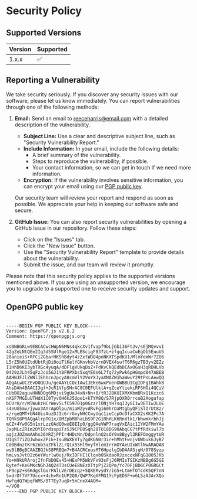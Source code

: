# Security Policy

## Supported Versions

| Version | Supported          |
| ------- | ------------------ |
| 1.x.x   | :white_check_mark: |

## Reporting a Vulnerability

We take security seriously. If you discover any security issues with our software, please let us know immediately. You can report vulnerabilities through one of the following methods:

1. **Email:** Send an email to [reeceharris@email.com](mailto:reeceharris@email.com) with a detailed description of the vulnerability.

   - **Subject Line:** Use a clear and descriptive subject line, such as "Security Vulnerability Report."
   - **Include Information:** In your email, include the following details:
     - A brief summary of the vulnerability.
     - Steps to reproduce the vulnerability, if possible.
     - Your contact information, so we can get in touch if we need more information.
   - **Encryption:** If the vulnerability involves sensitive information, you can encrypt your email using our [PGP public key](https://www.reeceharris.net/static/publickey.txt).

   Our security team will review your report and respond as soon as possible. We appreciate your help in keeping our software safe and secure.

2. **GitHub Issue:** You can also report security vulnerabilities by opening a GitHub issue in our repository. Follow these steps:
   - Click on the "Issues" tab.
   - Click the "New Issue" button.
   - Use the "Security Vulnerability Report" template to provide details about the vulnerability.
   - Submit the issue, and our team will review it promptly.

Please note that this security policy applies to the supported versions mentioned above. If you are using an unsupported version, we encourage you to upgrade to a supported one to receive security updates and support.



## OpenGPG public key
```

-----BEGIN PGP PUBLIC KEY BLOCK-----
Version: OpenPGP.js v2.6.2
Comment: https://openpgpjs.org

xsBNBGRLw9EBCACwcHWpN6MNs4qkcXv1fvapf9bLjGbi36FtJv/sEjMQvvvI
42gZeLNtQEe2Ig3d5SUlRge12xMLBScigF837zL+zfgqIcuaCwEgOb5EuuU5
28anieiS+RFCi2GbarHKShBdyt4zZxtWDQ4pnNKXTSpdKU1/MlmYemWr7ZO6
L5rZ5h0UZtdUbtRjDi0oiTlKelfGKnvhbVzrnDVEX4sufT6R6gzTB3yv2EZz
I1HhD6KI3ybTXGc4yuqA/dDFlgVUkqDxZ+FdKvCkQEdbDCAxOGsH3qRDHLVb
0429zJLh45qFzJcU5GJ1Y8FRPXbs5xqYE6V6L7fq72yPwk6pHGmpd847ABEB
AAHNJFJlZWNlIEhhcnJpcyA8cmVlY2VoYXJyaXNAZW1haWwuY29tPsLAewQQ
AQgALwUCZEvD0QUJu/geAAYLCQcIAwIJEKe6wxPoenOWBBUICgIDFgIBAhkB
AhsDAh4BAACI3gf+JcR1VfpSHrAC8C0EFUlklA+qZceYtiekiRFSHGi4QCiV
CUbBO2aguvHNNDOg6MDjvi9gUa34xN+Nn+8/tRJ2BKUIXMXKbmBRxQ1Kczc6
nXSF7MGIuUTHdX1C0TyvOH6kJ5Upe1+kTYM8Q/S7RjpOXR0rrcoB2Aogufap
bCUrH/r/WlWukzHCrWevSLfC59701p0GzzrlONjYH7sqI3yGI1w3ETIwJLUE
s4eUG5mv/jywx3AYrApOlpu/miaWZyvdRvFgi60hrOaMtgbyQFiSlIrUt8z/
x/rgeQMT+bN4UisAuzDJIc6rrGvyNHCCwyUqc1zeCcpOcDfaCXX2sKK2Pc7A
TQRkS8PRAQgAlrpTG1x/OMZpbM8haLbS9F2GiRhHLK6RnVlk1/bhwmkrbhJj
mCZ+4Yw0G5n1xrLzzOAdQ0woE8EIp0/ggQAeVWP7raqVxEAic1IYW2FMmYAe
JxpMLcZRim2OYI0rdsspiTzSJ9CPE0Sqh28TU18DG90AbqCG7tPfRdkiwl7b
aqjzJOZmmAAhs26YRZjPPIr4HDcNn/DdpnlnQ2sOY9v8Byyl3REFOmggytUR
U1gST7iZQJwhoxZPik+IsuBWXEVTy7gdKGNBr3ir+hMhtFwnjvUWbukGJyB7
Cd0BdnztKr62nb3aZFklZLrQ1x55Hl9vyfHlemIrrmOYAeUIxWtlNwARAQAB
wsBlBBgBCAAZBQJkS8PRBQm7+B4ACRCnusMT6HpzlgIbDAAASjgH/078Syzp
hmLvsJvtO2z6eYWurlw0uj/RxIDFHIlClqxb0SkdaoRJzxcoxNFqG1805JKb
Yo+W9kURArojIfnFbDOEv45+HExPM5WkVFx93sFjJ6RMIsTSIKzNBBg6G5GE
Rytef+Ke6MKcNGhJ4Q24T3sCUeE8NEzXTtpPjZ2QPm/Yc70FjBD6CP0GRGCt
sF9cp2+S6KdgslGorPAlLVErDEcqz+5QXERvydY/iG5+LtmHTOTcdK5QF7nN
5xdrDf7VF7Uccx+4chvRn1UP2Q8/QWP7KqXFMG1YcFpEDSF+o6L5zAJArXQo
HwFqdQ7WpqfWMS/BTTEy7uqD+5nCnxX4AQM=
=/VO0
-----END PGP PUBLIC KEY BLOCK-----
```

